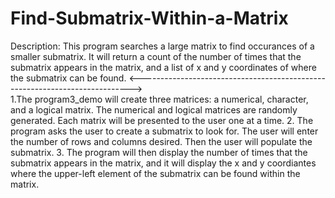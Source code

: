 # Find-Submatrix-Within-a-Matrix

Description: This program searches a large matrix to find occurances of a smaller submatrix. It will return a count of the number of times that the submatrix appears in the matrix, and a list of x and y coordinates of where the submatrix can be found.
<----------------------------------------------------------------------------><br>
1.The program3_demo will create three matrices: a numerical, character, and a logical matrix. The numerical and logical matrices are randomly generated. Each matrix will be presented to the user one at a time.
2. The program asks the user to create a submatrix to look for. The user will enter the number of rows and columns desired. Then the user will populate the submatrix.
3. The program will then display the number of times that the submatrix appears in the matrix, and it will display the x and y coordiantes where the upper-left element of the submatrix can be found within the matrix.
